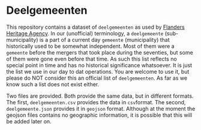 Deelgemeenten
=============

This repository contains a dataset of `deelgemeenten` as used by [Flanders
Heritage Agency](https://www.onroerenderfgoed.be). In our (unofficial)
terminology, a `deelgemeente` (sub-municipality) is a part of a current day 
`gemeente` (municipality) that historically used to be somewhat independent.
Most of them were a `gemeente` before the mergers that took place during the
seventies, but some of them were gone even before that time. As such this list
reflects no special point in time and has no historical significance whatsoever.
It is just the list we use in our day to dat operations. You are welcome to use
it, but please do NOT consider this an official list of `deelgemeenten`. As far
as we know such a list does not exist either.

Two files are provided. Both provide the same data, but in different formats.
The first, `deelgemeenten.csv` provides the data in `csv`format. The second,
`deelgemeente.json` provides it in `geojson` format. Although at the moment the
geojson files contains no geographic information, it is possible that this will
be added later on.
